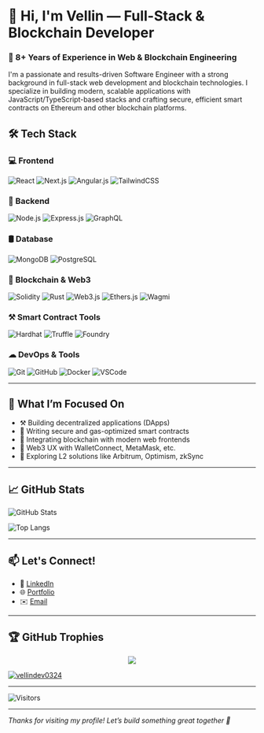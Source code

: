 # 👋 Hi, I'm Vellin — Full-Stack & Blockchain Developer

### 🚀 8+ Years of Experience in Web & Blockchain Engineering

I'm a passionate and results-driven Software Engineer with a strong background in full-stack web development and blockchain technologies. I specialize in building modern, scalable applications with JavaScript/TypeScript-based stacks and crafting secure, efficient smart contracts on Ethereum and other blockchain platforms.



## 🛠 Tech Stack

### 💻 Frontend  
![React](https://img.shields.io/badge/React-20232A?style=for-the-badge&logo=react&logoColor=61DAFB)
![Next.js](https://img.shields.io/badge/Next.js-000000?style=for-the-badge&logo=next.js&logoColor=white)
![Angular.js](https://img.shields.io/badge/Angular-DD0031?style=for-the-badge&logo=angular&logoColor=white)
![TailwindCSS](https://img.shields.io/badge/TailwindCSS-06B6D4?style=for-the-badge&logo=tailwindcss&logoColor=white)

### 🧠 Backend  
![Node.js](https://img.shields.io/badge/Node.js-339933?style=for-the-badge&logo=nodedotjs&logoColor=white)
![Express.js](https://img.shields.io/badge/Express.js-000000?style=for-the-badge&logo=express&logoColor=white)
![GraphQL](https://img.shields.io/badge/GraphQL-E10098?style=for-the-badge&logo=graphql&logoColor=white)

### 🛢️ Database  
![MongoDB](https://img.shields.io/badge/MongoDB-47A248?style=for-the-badge&logo=mongodb&logoColor=white)
![PostgreSQL](https://img.shields.io/badge/PostgreSQL-336791?style=for-the-badge&logo=postgresql&logoColor=white)

### 🔗 Blockchain & Web3  
![Solidity](https://img.shields.io/badge/Solidity-363636?style=for-the-badge&logo=solidity&logoColor=white)
![Rust](https://img.shields.io/badge/Rust-000000?style=for-the-badge&logo=rust&logoColor=white)
![Web3.js](https://img.shields.io/badge/Web3.js-F16822?style=for-the-badge)
![Ethers.js](https://img.shields.io/badge/Ethers.js-3C3C3D?style=for-the-badge)
![Wagmi](https://img.shields.io/badge/Wagmi-FF4785?style=for-the-badge)

### ⚒ Smart Contract Tools  
![Hardhat](https://img.shields.io/badge/Hardhat-000000?style=for-the-badge)
![Truffle](https://img.shields.io/badge/Truffle-563D7C?style=for-the-badge&logo=truffle&logoColor=white)
![Foundry](https://img.shields.io/badge/Foundry-black?style=for-the-badge)

### ☁ DevOps & Tools  
![Git](https://img.shields.io/badge/Git-F05032?style=for-the-badge&logo=git&logoColor=white)
![GitHub](https://img.shields.io/badge/GitHub-181717?style=for-the-badge&logo=github&logoColor=white)
![Docker](https://img.shields.io/badge/Docker-2496ED?style=for-the-badge&logo=docker&logoColor=white)
![VSCode](https://img.shields.io/badge/VS%20Code-007ACC?style=for-the-badge&logo=visual-studio-code&logoColor=white)

---

## 🧠 What I’m Focused On  
- ⚒ Building decentralized applications (DApps)  
- 🔐 Writing secure and gas-optimized smart contracts  
- 🌉 Integrating blockchain with modern web frontends  
- 📱 Web3 UX with WalletConnect, MetaMask, etc.  
- 🧩 Exploring L2 solutions like Arbitrum, Optimism, zkSync  

---

## 📈 GitHub Stats

![GitHub Stats](https://github-readme-stats.vercel.app/api?username=vellindev0324&show_icons=true&theme=react&count_private=true)

![Top Langs](https://github-readme-stats.vercel.app/api/top-langs/?username=vellindev0324&layout=compact&theme=react)

---

## 📫 Let's Connect!

- 💼 [LinkedIn](https://www.linkedin.com/in/gabriel-nogueira-7801b1360/)
- 🌐 [Portfolio](https://YOUR-PERSONAL-WEBSITE.com)
- ✉️ [Email](mailto:bielzinpirocudo78@gmail.com)

---

## 🏆 GitHub Trophies

<div align="center">
  <img src="https://github-profile-trophy.vercel.app/?username=vellindev0324&theme=algolia&row=1&column=7&margin-w=15&margin-h=15&no-bg=true&no-frame=true" />
</div>
<p align="left"> <a href="https://github.com/ryo-ma/github-profile-trophy"><img src="https://github-profile-trophy.vercel.app/?username=vellindev0324&theme=onedark" alt="vellindev0324" /></a> </p>  

---

<!-- ![Visitors](https://visitor-badge.glitch.me/badge?page_id=vellindev0324&style=flat-square&left_color=green&right_color=yellow)  -->
![Visitors](https://komarev.com/ghpvc/?username=vellindev0324&color=green)

---

_Thanks for visiting my profile! Let’s build something great together 🚀_
